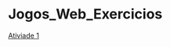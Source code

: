 # Jogos_Web_Exercicios

[Ativiade 1](https://wallacepessoa.github.io/Jogos_Web_Exercicios/Jogosweb/Web.html)
